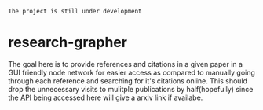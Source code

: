 `The project is still under development`

# research-grapher

The goal here is to provide references and citations in a given paper in a GUI friendly node network for easier access as compared to manually going through each reference and searching for it's citations online. This should drop the unnecessary visits to mulitple publications by half(hopefully) since the [API](https://api.semanticscholar.org/) being accessed here will give a arxiv link if availabe.


